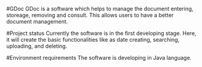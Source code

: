 #GDoc
GDoc is a software which helps to manage the document entering, storeage, removing and consult. This allows users to have a better document management.

#Project status
Currently the software is in the first developing stage. Here, it will create the basic functionalities like as date creating, searching, uploading, and deleting.

#Environment requirements
The software is developing in Java language.
